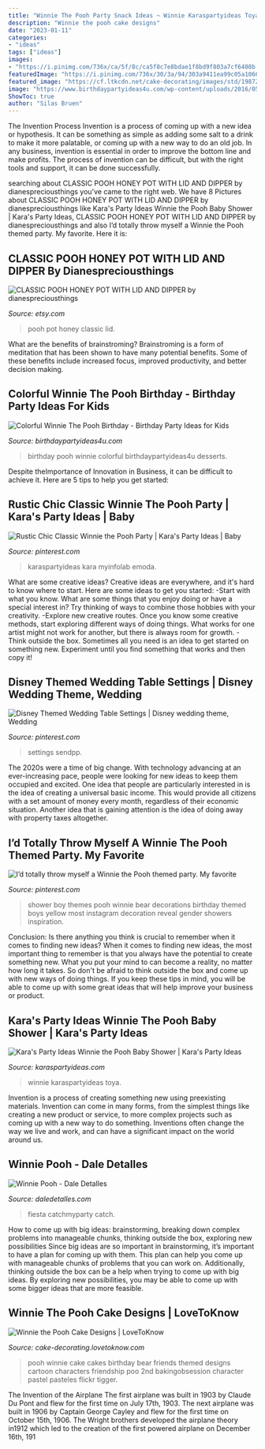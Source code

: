 ```yaml
---
title: "Winnie The Pooh Party Snack Ideas ~ Winnie Karaspartyideas Toya"
description: "Winnie the pooh cake designs"
date: "2023-01-11"
categories:
- "ideas"
tags: ["ideas"]
images:
- "https://i.pinimg.com/736x/ca/5f/8c/ca5f8c7e8bdae1f8bd9f803a7cf6408b.jpg"
featuredImage: "https://i.pinimg.com/736x/30/3a/94/303a9411ea99c05a1066a7cc22b8fe87.jpg"
featured_image: "https://cf.ltkcdn.net/cake-decorating/images/std/198724-282x425-winnie-the-pooh-cake.jpg"
image: "https://www.birthdaypartyideas4u.com/wp-content/uploads/2016/05/Colorful-Winnie-The-Pooh-Birthday-Desserts-600x891.jpg"
ShowToc: true
author: "Silas Bruen"
---
```



The Invention Process
Invention is a process of coming up with a new idea or hypothesis. It can be something as simple as adding some salt to a drink to make it more palatable, or coming up with a new way to do an old job. In any business, invention is essential in order to improve the bottom line and make profits. The process of invention can be difficult, but with the right tools and support, it can be done successfully.

	

		
searching about CLASSIC POOH HONEY POT WITH LID AND DIPPER by dianespreciousthings you've came to the right web. We have 8 Pictures about CLASSIC POOH HONEY POT WITH LID AND DIPPER by dianespreciousthings like Kara&#039;s Party Ideas Winnie the Pooh Baby Shower | Kara&#039;s Party Ideas, CLASSIC POOH HONEY POT WITH LID AND DIPPER by dianespreciousthings and also I’d totally throw myself a Winnie the Pooh themed party. My favorite. Here it is:
		
    
## CLASSIC POOH HONEY POT WITH LID AND DIPPER By Dianespreciousthings

<img loading=lazy src="http://img0.etsystatic.com/000/0/5768381/il_fullxfull.185817754.jpg" onerror="this.onerror=null;this.src='https://tse4.mm.bing.net/th?id=OIP.iM76XHm5Y-vWe2u1KyxaggHaHt&amp;pid=15.1';" alt="CLASSIC POOH HONEY POT WITH LID AND DIPPER by dianespreciousthings">

_Source: etsy.com_

>pooh pot honey classic lid. 

	

What are the benefits of brainstroming?
Brainstroming is a form of meditation that has been shown to have many potential benefits. Some of these benefits include increased focus, improved productivity, and better decision making.

    
## Colorful Winnie The Pooh Birthday - Birthday Party Ideas For Kids

<img loading=lazy src="https://www.birthdaypartyideas4u.com/wp-content/uploads/2016/05/Colorful-Winnie-The-Pooh-Birthday-Desserts-600x891.jpg" onerror="this.onerror=null;this.src='https://tse3.mm.bing.net/th?id=OIP.hITidikSgmSQZm-yBY8LqAHaK_&amp;pid=15.1';" alt="Colorful Winnie The Pooh Birthday - Birthday Party Ideas for Kids">

_Source: birthdaypartyideas4u.com_

>birthday pooh winnie colorful birthdaypartyideas4u desserts. 

	

Despite theImportance of Innovation in Business, it can be difficult to achieve it. Here are 5 tips to help you get started: 

    
## Rustic Chic Classic Winnie The Pooh Party | Kara&#039;s Party Ideas | Baby

<img loading=lazy src="https://i.pinimg.com/originals/6f/2e/c4/6f2ec4243791318da0747a0331a2405b.jpg" onerror="this.onerror=null;this.src='https://tse1.mm.bing.net/th?id=OIP.5tH_iV7dbRdJTDDBW2Xk3QHaLH&amp;pid=15.1';" alt="Rustic Chic Classic Winnie the Pooh Party | Kara&#039;s Party Ideas | Baby">

_Source: pinterest.com_

>karaspartyideas kara myinfolab emoda. 

	

What are some creative ideas?
Creative ideas are everywhere, and it's hard to know where to start. Here are some ideas to get you started: 
-Start with what you know. What are some things that you enjoy doing or have a special interest in? Try thinking of ways to combine those hobbies with your creativity. 
-Explore new creative routes. Once you know some creative methods, start exploring different ways of doing things. What works for one artist might not work for another, but there is always room for growth. 
-Think outside the box. Sometimes all you need is an idea to get started on something new. Experiment until you find something that works and then copy it!

    
## Disney Themed Wedding Table Settings | Disney Wedding Theme, Wedding

<img loading=lazy src="https://i.pinimg.com/736x/ca/5f/8c/ca5f8c7e8bdae1f8bd9f803a7cf6408b.jpg" onerror="this.onerror=null;this.src='https://tse4.mm.bing.net/th?id=OIP.j_I-C4kUGc3-9FbJcri5mwHaLF&amp;pid=15.1';" alt="Disney Themed Wedding Table Settings | Disney wedding theme, Wedding">

_Source: pinterest.com_

>settings sendpp. 

	

The 2020s were a time of big change. With technology advancing at an ever-increasing pace, people were looking for new ideas to keep them occupied and excited. One idea that people are particularly interested in is the idea of creating a universal basic income. This would provide all citizens with a set amount of money every month, regardless of their economic situation. Another idea that is gaining attention is the idea of doing away with property taxes altogether.

    
## I’d Totally Throw Myself A Winnie The Pooh Themed Party. My Favorite

<img loading=lazy src="https://i.pinimg.com/736x/30/3a/94/303a9411ea99c05a1066a7cc22b8fe87.jpg" onerror="this.onerror=null;this.src='https://tse1.mm.bing.net/th?id=OIP.3d90t0abPgG5X9A4JVMDdQHaJQ&amp;pid=15.1';" alt="I’d totally throw myself a Winnie the Pooh themed party. My favorite">

_Source: pinterest.com_

>shower boy themes pooh winnie bear decorations birthday themed boys yellow most instagram decoration reveal gender showers inspiration. 

	

Conclusion: Is there anything you think is crucial to remember when it comes to finding new ideas?
When it comes to finding new ideas, the most important thing to remember is that you always have the potential to create something new. What you put your mind to can become a reality, no matter how long it takes. So don't be afraid to think outside the box and come up with new ways of doing things. If you keep these tips in mind, you will be able to come up with some great ideas that will help improve your business or product.

    
## Kara&#039;s Party Ideas Winnie The Pooh Baby Shower | Kara&#039;s Party Ideas

<img loading=lazy src="https://karaspartyideas.com/wp-content/uploads/2020/06/Winnie-the-Pooh-Baby-Shower-via-Karas-Party-Ideas-KarasPartyIdeas.com9_.jpeg" onerror="this.onerror=null;this.src='https://tse1.mm.bing.net/th?id=OIP.DsSD57i3bgH2G0gsvGYIjgHaJ3&amp;pid=15.1';" alt="Kara&#039;s Party Ideas Winnie the Pooh Baby Shower | Kara&#039;s Party Ideas">

_Source: karaspartyideas.com_

>winnie karaspartyideas toya. 

	

Invention is a process of creating something new using preexisting materials. Invention can come in many forms, from the simplest things like creating a new product or service, to more complex projects such as coming up with a new way to do something. Inventions often change the way we live and work, and can have a significant impact on the world around us.

    
## Winnie Pooh - Dale Detalles

<img loading=lazy src="https://i1.wp.com/www.daledetalles.com/wp-content/uploads/2016/06/11-2.jpg" onerror="this.onerror=null;this.src='https://tse1.mm.bing.net/th?id=OIP.5k4Rq4UlvWygeMgfMuhGGAHaJ4&amp;pid=15.1';" alt="Winnie Pooh - Dale Detalles">

_Source: daledetalles.com_

>fiesta catchmyparty catch. 

	

How to come up with big ideas: brainstorming, breaking down complex problems into manageable chunks, thinking outside the box, exploring new possibilities
Since big ideas are so important in brainstorming, it’s important to have a plan for coming up with them. This plan can help you come up with manageable chunks of problems that you can work on. Additionally, thinking outside the box can be a help when trying to come up with big ideas. By exploring new possibilities, you may be able to come up with some bigger ideas that are more feasible.

    
## Winnie The Pooh Cake Designs | LoveToKnow

<img loading=lazy src="https://cf.ltkcdn.net/cake-decorating/images/std/198724-282x425-winnie-the-pooh-cake.jpg" onerror="this.onerror=null;this.src='https://tse1.mm.bing.net/th?id=OIP.a8nOuJd-M-l5ETRJH5iHnwHaLK&amp;pid=15.1';" alt="Winnie the Pooh Cake Designs | LoveToKnow">

_Source: cake-decorating.lovetoknow.com_

>pooh winnie cake cakes birthday bear friends themed designs cartoon characters friendship poo 2nd bakingobsession character pastel pasteles flickr tigger. 

	

The Invention of the Airplane
The first airplane was built in 1903 by Claude Du Pont and flew for the first time on July 17th, 1903. The next airplane was built in 1906 by Captain George Cayley and flew for the first time on October 15th, 1906. The Wright brothers developed the airplane theory in1912 which led to the creation of the first powered airplane on December 16th, 191

